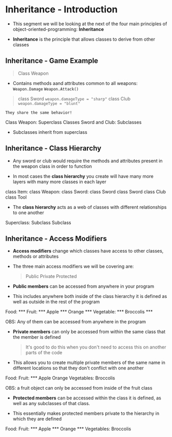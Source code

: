 # Inheritance - Introduction

* This segment we will be looking at the next of the four main principles of object-oriented-programming: **Inheritance**

* **Inheritance** is the principle that allows classes to derive from other classes

## Inheritance - Game Example

> Class Weapon
  * Contains methods aand attributes common to all weapons:
    `Weapon.Damage`
    `Weapon.Attack()`
  
  > class Sword
      `weapon.damageType = "sharp"`
  > class Club
      `weapon.damageType = "blunt"`

    They share the same behavior!

Class Weapon: Superclass
Classes Sword and Club: Subclasses

* Subclasses inherit from superclass

## Inheritance - Class Hierarchy

* Any sword or club would require the methods and attributes present in the weapon class in order to function

* In most cases the **class hierarchy** you create will have many more layers with many more classes in each layer

class Item:
  class Weapon:
    class Sword:
      class Sword
      class Sword
    class Club
  class Tool

* The **class hierarchy** acts as a web of classes with different relationships to one another

Superclass:
  Subclass
  Subclass

## Inheritance - Access Modifiers

* **Access modifiers** change which classes have access to other classes, methods or attributes

* The three main access modifiers we will be covering are:
  > Public
  > Private
  > Protected

* **Public members** can be accessed from anywhere in your program

* This includes anywhere both inside of the class hierarchy it is defined as well as outside in the rest of the program

Food: ***
  Fruit: ***
    Apple ***
    Orange ***
  Vegetable: ***
    Broccolis ***

OBS: Any of them can be accessed from anywhere in the program

* **Private members** can only be accessed from within the same class that the member is defined
  > It's good to do this when you don't need to access this on another parts of the code

* This allows you to create multiple private members of the same name in different locations so that they don't conflict with one another

Food:
  Fruit: ***
    Apple
    Orange
  Vegetables:
    Broccolis

OBS: a fruit object can only be accessed from inside of the fruit class

* **Protected members** can be accessed within the class it is defined, as well as any subclasses of that class.

* This essentially makes protected members private to the hierarchy in which they are defined

Food:
  Fruit: ***
    Apple ***
    Orange ***
  Vegetables:
    Broccolis
